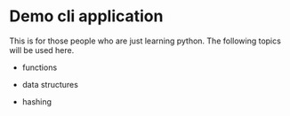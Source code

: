 # Demo cli application

This is for those people who are just learning python.
The following topics will be used here. 

* functions

* data structures

* hashing
